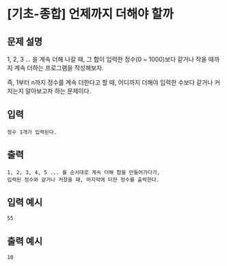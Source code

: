 # [기초-종합] 언제까지 더해야 할까

## 문제 설명
1, 2, 3 ... 을 계속 더해 나갈 때,
그 합이 입력한 정수(0 ~ 1000)보다 같거나 작을 때까지
계속 더하는 프로그램을 작성해보자.

즉, 1부터 n까지 정수를 계속 더한다고 할 때,
어디까지 더해야 입력한 수보다 같거나 커지는지 알아보고자 하는 문제이다.

## 입력
	정수 1개가 입력된다.
## 출력
	1, 2, 3, 4, 5 ... 를 순서대로 계속 더해 합을 만들어가다가,
	입력된 정수와 같거나 커졌을 때, 마지막에 더한 정수를 출력한다.

## 입력 예시
	55
## 출력 예시
	10